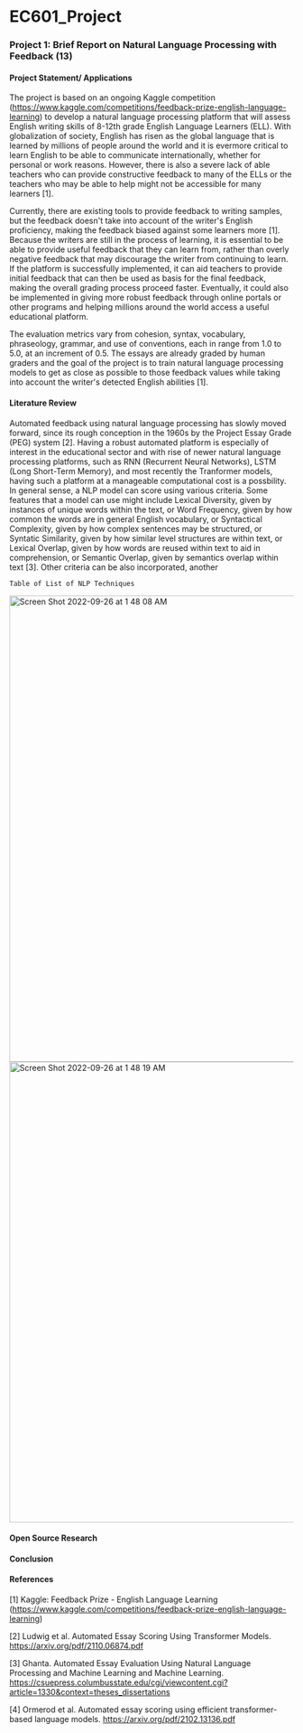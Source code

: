 # EC601_Project
### Project 1: Brief Report on Natural Language Processing with Feedback (13)
#### Project Statement/ Applications
The project is based on an ongoing Kaggle competition (https://www.kaggle.com/competitions/feedback-prize-english-language-learning) to develop a natural language processing platform that will assess English writing skills of 8-12th grade English Language Learners (ELL). With globalization of society, English has risen as the global language that is learned by millions of people around the world and it is evermore critical to learn English to be able to communicate internationally, whether for personal or work reasons. However, there is also a severe lack of able teachers who can provide constructive feedback to many of the ELLs or the teachers who may be able to help might not be accessible for many learners [1].

Currently, there are existing tools to provide feedback to writing samples, but the feedback doesn't take into account of the writer's English proficiency, making the feedback biased against some learners more [1]. Because the writers are still in the process of learning, it is essential to be able to provide useful feedback that they can learn from, rather than overly negative feedback that may discourage the writer from continuing to learn. If the platform is successfully implemented, it can aid teachers to provide initial feedback that can then be used as basis for the final feedback, making the overall grading process proceed faster. Eventually, it could also be implemented in giving more robust feedback through online portals or other programs and helping millions around the world access a useful educational platform. 

The evaluation metrics vary from cohesion, syntax, vocabulary, phraseology, grammar, and use of conventions, each in range from 1.0 to 5.0, at an increment of 0.5. The essays are already graded by human graders and the goal of the project is to train natural language processing models to get as close as possible to those feedback values while taking into account the writer's detected English abilities [1]. 


#### Literature Review
Automated feedback using natural language processing has slowly moved forward, since its rough conception in the 1960s by the Project Essay Grade (PEG) system [2]. Having a robust automated platform is especially of interest in the educational sector and with rise of newer natural language processing platforms, such as RNN (Recurrent Neural Networks), LSTM (Long Short-Term Memory), and most recently the Tranformer models, having such a platform at a manageable computational cost is a possbility. 
In general sense, a NLP model can score using various criteria. Some features that a model can use might include Lexical Diversity, given by instances of unique words within the text, or Word Frequency, given by how common the words are in general English vocabulary, or Syntactical Complexity, given by how complex sentences may be structured, or Syntatic Similarity, given by how similar level structures are within text, or Lexical Overlap, given by how words are reused within text to aid in comprehension, or Semantic Overlap, given by semantics overlap within text [3]. Other criteria can be also incorporated, another 

` Table of List of NLP Techniques `

<img width="826" alt="Screen Shot 2022-09-26 at 1 48 08 AM" src="https://user-images.githubusercontent.com/91296660/192202513-c12529fd-21f3-4b91-840b-5c97960286ee.png">
<img width="816" alt="Screen Shot 2022-09-26 at 1 48 19 AM" src="https://user-images.githubusercontent.com/91296660/192202522-c2b09eb7-46e7-4039-add5-3cf49a8bf04f.png">

#### Open Source Research 

#### Conclusion

#### References
[1] Kaggle: Feedback Prize - English Language Learning (https://www.kaggle.com/competitions/feedback-prize-english-language-learning)

[2] Ludwig et al. Automated Essay Scoring Using Transformer Models. https://arxiv.org/pdf/2110.06874.pdf

[3] Ghanta. Automated Essay Evaluation Using Natural Language Processing and Machine Learning and Machine Learning. https://csuepress.columbusstate.edu/cgi/viewcontent.cgi?article=1330&context=theses_dissertations

[4] Ormerod et al. Automated essay scoring using efficient transformer-based language models. https://arxiv.org/pdf/2102.13136.pdf



